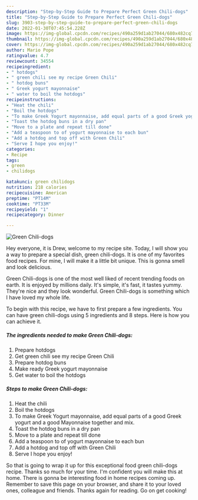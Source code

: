 ```yaml
---
description: "Step-by-Step Guide to Prepare Perfect Green Chili-dogs"
title: "Step-by-Step Guide to Prepare Perfect Green Chili-dogs"
slug: 3903-step-by-step-guide-to-prepare-perfect-green-chili-dogs
date: 2022-01-30T07:45:54.228Z
image: https://img-global.cpcdn.com/recipes/490a259d1ab27044/680x482cq70/green-chili-dogs-recipe-main-photo.jpg
thumbnail: https://img-global.cpcdn.com/recipes/490a259d1ab27044/680x482cq70/green-chili-dogs-recipe-main-photo.jpg
cover: https://img-global.cpcdn.com/recipes/490a259d1ab27044/680x482cq70/green-chili-dogs-recipe-main-photo.jpg
author: Mario Pope
ratingvalue: 4.7
reviewcount: 34554
recipeingredient:
- " hotdogs"
- " green chili see my recipe Green Chili"
- " hotdog buns"
- " Greek yogurt mayonnaise"
- " water to boil the hotdogs"
recipeinstructions:
- "Heat the chili"
- "Boil the hotdogs"
- "To make Greek Yogurt mayonnaise, add equal parts of a good Greek yogurt and a good Mayonnaise together and mix."
- "Toast the hotdog buns in a dry pan"
- "Move to a plate and repeat till done"
- "Add a teaspoon to of yogurt mayonnaise to each bun"
- "Add a hotdog and top off with Green Chili"
- "Serve I hope you enjoy!"
categories:
- Recipe
tags:
- green
- chilidogs

katakunci: green chilidogs 
nutrition: 218 calories
recipecuisine: American
preptime: "PT14M"
cooktime: "PT33M"
recipeyield: "1"
recipecategory: Dinner

---
```



![Green Chili-dogs](https://img-global.cpcdn.com/recipes/490a259d1ab27044/680x482cq70/green-chili-dogs-recipe-main-photo.jpg)

Hey everyone, it is Drew, welcome to my recipe site. Today, I will show you a way to prepare a special dish, green chili-dogs. It is one of my favorites food recipes. For mine, I will make it a little bit unique. This is gonna smell and look delicious.

Green Chili-dogs is one of the most well liked of recent trending foods on earth. It is enjoyed by millions daily. It's simple, it's fast, it tastes yummy. They're nice and they look wonderful. Green Chili-dogs is something which I have loved my whole life.




To begin with this recipe, we have to first prepare a few ingredients. You can have green chili-dogs using 5 ingredients and 8 steps. Here is how you can achieve it.

<!--inarticleads1-->

##### The ingredients needed to make Green Chili-dogs:

1. Prepare  hotdogs
1. Get  green chili see my recipe Green Chili
1. Prepare  hotdog buns
1. Make ready  Greek yogurt mayonnaise
1. Get  water to boil the hotdogs




<!--inarticleads2-->

##### Steps to make Green Chili-dogs:

1. Heat the chili
1. Boil the hotdogs
1. To make Greek Yogurt mayonnaise, add equal parts of a good Greek yogurt and a good Mayonnaise together and mix.
1. Toast the hotdog buns in a dry pan
1. Move to a plate and repeat till done
1. Add a teaspoon to of yogurt mayonnaise to each bun
1. Add a hotdog and top off with Green Chili
1. Serve I hope you enjoy!




So that is going to wrap it up for this exceptional food green chili-dogs recipe. Thanks so much for your time. I'm confident you will make this at home. There is gonna be interesting food in home recipes coming up. Remember to save this page on your browser, and share it to your loved ones, colleague and friends. Thanks again for reading. Go on get cooking!
